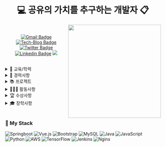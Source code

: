 <div align=center>
  
  <h1>💻 공유의 가치를 추구하는 개발자 📋</h1>
  
</div>

<img src="https://user-images.githubusercontent.com/45550607/164703284-7d3f4220-ab5c-40e8-b28a-dfb870af9ed9.png" align="right" width="300px">

<br>

<div align=center>

[![Gmail Badge](https://img.shields.io/badge/-Gmail-d14836?style=flat&logo=Gmail&logoColor=white&link=mailto:eona1301@gmail.com)](mailto:eona1301@gmail.com)
[![Tech-Blog Badge](http://img.shields.io/badge/-Tech--Blog-black?style=flat&logo=velog&logoColor=white&color=darkgreen&link=https://velog.io/@eona1301)](https://velog.io/@eona1301)
[![Twitter Badge](https://img.shields.io/badge/-Twitter-d14836?style=flat&logo=Twitter&color=9cf&logoColor=white&link=https://twitter.com/eona1301)](https://twitter.com/eona1301)
[![Linkedin Badge](https://img.shields.io/badge/-Linkedin-d14836?style=flat&logo=Linkedin&color=darkblue&logoColor=white&link=https://www.linkedin.com/in/eona1301/)](https://www.linkedin.com/in/eona1301/)
<a href="https://hits.seeyoufarm.com"/><img src="https://hits.seeyoufarm.com/api/count/incr/badge.svg?url=https%3A%2F%2Fgithub.com%2Feona1301"/></a>

</div>

<br>

<details>
<summary>🏫 교육/학력</summary>
<div markdown="1">
  
- 인제대학교 컴퓨터공학 학사 (2016.03 ~ 2020.02)
- 삼성청년SW아카데미 5기 교육 (2021.01 ~ 2021.12)
</div>
</details>

<details>
<summary>📝 경력사항</summary>
<div markdown="1">

- 인제대학교 영재교육원 정보과학반 심화-사사과정 TA (2017.03 ~ 2019.12)
- 한국전자통신연구소(ETRI) 부산공동연구실 하계인턴 이수 (2019.07 ~ 2019.08)
- 원투원 프로그래밍 - 온라인 프로그래밍 교육 1인 사업 (2020.04 ~ 2020.10)
- 삼성청년SW아카데미 6기 실습코치 (2021.12 ~ing)

</div>
</details>

<details>
<summary>📚 프로젝트</summary>
<div markdown="1">

- 개인 체질 맞춤 건강관리 웹사이트, [오투아이(O to I)](https://github.com/eona1301/O-to-I) (2016.10 ~ 2016.12)
- 영단어 학습 웹 애플리케이션, [EWS](https://github.com/eona1301/English-Word-Study) (2017.09 ~ 2017.12)
- GrabCut 알고리즘을 활용한 수동 전경 분리 프로그램 (ETRI 인턴, 2019.07)
- CNN을 활용한 자동 전경 분리 프로그램 (ETRI 인턴, 2019.08)
- 신조어, 자주 사용하는 외국어 학습 어플, [WowSup](https://github.com/Inje-Database-Lab/WowSup) (2019.01 ~ 2019.04)
- 손동작을 이용한 마우스 제어 시스템, [DB Leap](https://github.com/Inje-Database-Lab/DB-Leap) (2019.09 ~ 2019.10)
- 커스텀 조합 추천 애플리케이션, [카인딧(Kindit)](https://github.com/dnd-side-project/dnd-mentee-3rd-5-kindit) (2020.07 ~ 2020.08)
- Open API를 활용한 서울시 주택 거래 웹 사이트, [홈즈(Homez)](https://github.com/Homez-House/Homez) (2021.05)
- 지식 교류 서비스 및 자동통계 홍보 웹 사이트, [솔버(SOLVER)](https://github.com/BerrySolver/SOLVER) (2021.07 ~ 2021.08)
- 삼성전자 무선사업부 오픈소스 프로젝트, [Motion Pose](https://github.com/5FNSaaS/node-red-contrib-motion-pose) (2021.08 ~ 2021.10)
- 멸종(위기)동물 및 환경보호 메타버스, [세이퍼스(Safers)](https://github.com/Metaverse-Safers/SAFERS) (2021.10 ~ 2021.11)
- 소중한 날을 기다리는 즐거움, [Gratz](https://github.com/dnd-side-project/dnd-6th-9-backend) (2022.01 ~ 2022.02)

</div>
</details>

<details>
<summary>🏃🏻‍♀️ 활동사항</summary>
<div markdown="1">

- 인제대학교 학생대표(학년대표/학부학생회/단과대학생회) 활동 (2016 ~ 2019)
- 인제대학교 컴퓨터공학 DataBase 연구실 학부연구생 (2016.08 ~ 2020.02)
- 인제대학교 고교생 전공 체험 컴퓨터공학부 대표 (2017.09 ~ 2018.12)
- 인제대학교 프로그래밍 개발 창업동아리 회장 (2017, 2019)
- 인제대학교 컴퓨터공학부 제35대 학생회장 (2019)
- 개발자X디자이너 연합 동아리 DND 3기 (2020.07 ~ 2020.09)
- [🌐](http://www.labor21.kr/webzine/ebook/202110/#page=29) 고용노동부 월간내일 2021년 10월호 SSAFY 인터뷰 참여 (2021.10) 
- [🌐](https://youtu.be/rmXDguEqLaI) 삼성청년SW아카데미 7기 모집설명회 전공자 라이브 패널 (2021.11) 
- [🌐](https://www.soscon.net/sessionDetail?sessionNo=25) Samsung Software Developer Conference 2021 세션 발표 (2021.11) 
- 개발자X디자이너 연합 동아리 DND 6기 (2022.01 ~ 2022.02)
- 삼성청년SW아카데미 공식 동문회 Alumni 집행부 (2022.03 ~ing)

</div>
</details>
  

<details>
<summary>🏆 수상사항</summary>
<div markdown="1">

- 인제대학교 캡스톤디자인 경진대회 은상, 인기상 (2019.11)
- 제5회 국체 창업 컨퍼런스 - 혁신아이디어상 (2019.11)
- 한중일 국제 캡스톤디자인 경진대회 - 은상 (2019.12)
- 인제대학교 2019학년도 학위수여식 성적우수 표창장, 학부차석 (2020.02)
- SSAFY 5기 웹개발 프로젝트 웹 기술 트랙, 1등 수상 (2021.08)
- SSAFY 5기 SSDC 프로젝트 무선사업부 과제, 1등 수상 (2021.10)
- SSAFY 5기 특화프로젝트 UCC 경진대회, 전국 4등 수상 (2021.10)
- SSAFY 5기 자율프로젝트, 1등 수상 (2021.11)
- SSAFY 5기 자율프로젝트 전국 결선 입상 (2021.11)
- SSAFY 5기 수료, 삼성전자 대표이사상 우수상 (2021.12)

</div>
</details>

<details>
<summary>🎓 장학사항</summary>
<div markdown="1">

- 인제대학교 신입생 성적우수 (2016-1), 성적우수A (2016-2, 2017-1)
- 운봉장학문화재단 장학생 (2017-2)
- 한국장학재단 국가우수 이공계 장학 (2018-1, 2018-2, 2019-1, 2019-2)
- 인제대학교 창업역량강화 특별장학 (2017-2, 2019-2)

</div>
</details>
<br>

### 🔧 My Stack

![Springboot](https://img.shields.io/badge/springboot-%236DB33F.svg?style=flat-square&logo=springboot&logoColor=white)
![Vue.js](https://img.shields.io/badge/vuejs-%2335495e.svg?style=flat-square&logo=vuedotjs&logoColor=%234FC08D)
![Bootstrap](https://img.shields.io/badge/bootstrap-%23563D7C.svg?style=flat-square&logo=bootstrap&logoColor=white)
![MySQL](https://img.shields.io/badge/mysql-%2300f.svg?style=flat-square&logo=mysql&logoColor=white)
![Java](https://img.shields.io/badge/java-%23ED8B00.svg?style=flat-square&logo=java&logoColor=white)
![JavaScript](https://img.shields.io/badge/javascript-%23323330.svg?style=flat-square&logo=javascript&logoColor=%23F7DF1E)
![Python](https://img.shields.io/badge/python-3670A0?style=flat-square&logo=python&logoColor=ffdd54)
![AWS](https://img.shields.io/badge/AWS-%23FF9900.svg?style=flat-square&logo=amazon-aws&logoColor=white)
![TensorFlow](https://img.shields.io/badge/TensorFlow-%23FF6F00.svg?style=flat-square&logo=TensorFlow&logoColor=white)
![Jenkins](https://img.shields.io/badge/jenkins-%232C5263.svg?style=flat-square&logo=jenkins&logoColor=white)
![Nginx](https://img.shields.io/badge/nginx-%23009639.svg?style=flat-square&logo=nginx&logoColor=white)

